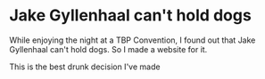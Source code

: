# Jake Gyllenhaal can't hold dogs

While enjoying the night at a TBP Convention, I found out that Jake Gyllenhaal can't hold dogs.  So I made a website for it.

This is the best drunk decision I've made

